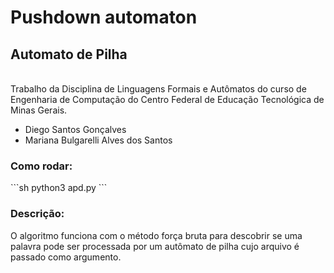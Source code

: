 # Pushdown automaton

<h2>Automato de Pilha</h2>
<br>
Trabalho da Disciplina de Linguagens Formais e Autômatos do curso de Engenharia de Computação do Centro Federal de Educação Tecnológica de Minas Gerais.

<ul>
<li>Diego Santos Gonçalves</li>
<li>Mariana Bulgarelli Alves dos Santos</li>
</ul>

<h3>Como rodar:</h3>
```sh
python3 apd.py <nome_arquivo.json>
```

<h3>Descrição:</h3>
O algoritmo funciona com o método força bruta para descobrir se uma palavra pode ser processada por um autômato de pilha cujo arquivo é passado como argumento.

